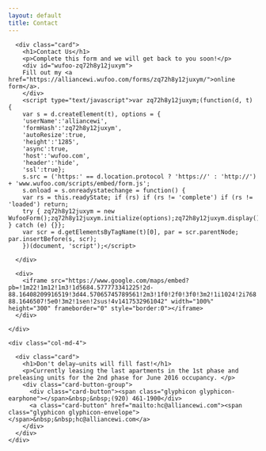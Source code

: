 ```yaml
---
layout: default
title: Contact
---
```


<div class="container">
  <div class="row">
    <div class="col-md-8">

      <div class="card">
        <h1>Contact Us</h1>
        <p>Complete this form and we will get back to you soon!</p>
        <div id="wufoo-zq72h8y12juxym">
        Fill out my <a href="https://alliancewi.wufoo.com/forms/zq72h8y12juxym/">online form</a>.
        </div>
        <script type="text/javascript">var zq72h8y12juxym;(function(d, t) {
        var s = d.createElement(t), options = {
        'userName':'alliancewi',
        'formHash':'zq72h8y12juxym',
        'autoResize':true,
        'height':'1285',
        'async':true,
        'host':'wufoo.com',
        'header':'hide',
        'ssl':true};
        s.src = ('https:' == d.location.protocol ? 'https://' : 'http://') + 'www.wufoo.com/scripts/embed/form.js';
        s.onload = s.onreadystatechange = function() {
        var rs = this.readyState; if (rs) if (rs != 'complete') if (rs != 'loaded') return;
        try { zq72h8y12juxym = new WufooForm();zq72h8y12juxym.initialize(options);zq72h8y12juxym.display(); } catch (e) {}};
        var scr = d.getElementsByTagName(t)[0], par = scr.parentNode; par.insertBefore(s, scr);
        })(document, 'script');</script>

      </div>

      <div>
        <iframe src="https://www.google.com/maps/embed?pb=!1m22!1m12!1m3!1d5684.577773341225!2d-88.16408209916519!3d44.57065745789561!2m3!1f0!2f0!3f0!3m2!1i1024!2i768!4f13.1!4m7!1i0!3e1!4m0!4m3!3m2!1d44.5672944!2d-88.1646507!5e0!3m2!1sen!2sus!4v1417532961042" width="100%" height="300" frameborder="0" style="border:0"></iframe>
      </div>

    </div>

    <div class="col-md-4">

      <div class="card">
        <h1>Don't delay—units will fill fast!</h1>
        <p>Currently leasing the last apartments in the 1st phase and preleasing units for the 2nd phase for June 2016 occupancy. </p>
        <div class="card-button-group">
          <div class="card-button"><span class="glyphicon glyphicon-earphone"></span>&nbsp;&nbsp;(920) 461-1900</div>
          <a class="card-button" href="mailto:hc@alliancewi.com"><span class="glyphicon glyphicon-envelope"></span>&nbsp;&nbsp;hc@alliancewi.com</a>
        </div>
      </div>
    </div>
  </div>
</div>
